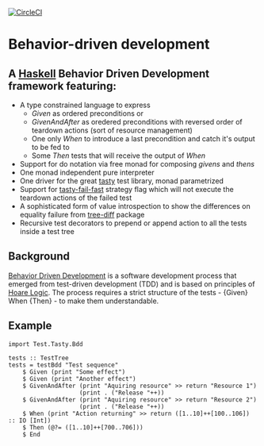[![CircleCI](https://circleci.com/gh/ptek/tasty-bdd/tree/master.svg?style=svg)](https://circleci.com/gh/ptek/tasty-bdd/tree/master)

# Behavior-driven development 

## A [Haskell](https://www.haskell.org/) Behavior Driven Development framework featuring:

* A type constrained language to express
  *  *Given* as ordered preconditions or
  *  *GivenAndAfter* as oredered preconditions with reversed order of teardown actions (sort of resource management)
  *  One only *When* to introduce a last precondition and catch it's output to be fed to
  *  Some *Then* tests that will receive the output of *When*
* Support for do notation via free monad for composing _givens_ and _thens_ 
* One monad independent pure interpreter
* One driver for the great [tasty](https://github.com/feuerbach/tasty) test library,  monad parametrized
* Support for [tasty-fail-fast](https://hackage.haskell.org/package/tasty-fail-fast) strategy flag which will not execute the teardown actions of the failed test
* A sophisticated form of value introspection to show the differences on equality failure from [tree-diff](https://github.com/phadej/tree-diffdifftree) package 
* Recursive test decorators to prepend or append action to all the tests inside a test tree

## Background

[Behavior Driven Development](https://en.wikipedia.org/wiki/Behavior-driven_development) is a software development process that emerged from test-driven development (TDD) and is based on principles of [Hoare Logic](https://en.wikipedia.org/wiki/Hoare_logic). The process requires a strict structure of the tests - {Given} When {Then} - to make them understandable.

## Example

```
import Test.Tasty.Bdd

tests :: TestTree
tests = testBdd "Test sequence" 
    $ Given (print "Some effect")
    $ Given (print "Another effect")
    $ GivenAndAfter (print "Aquiring resource" >> return "Resource 1")
                    (print . ("Release "++))
    $ GivenAndAfter (print "Aquiring resource" >> return "Resource 2")
                    (print . ("Release "++))
    $ When (print "Action returning" >> return ([1..10]++[100..106]) :: IO [Int])
    $ Then (@?= ([1..10]++[700..706]))
    $ End
```
